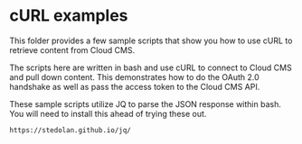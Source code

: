# cURL examples

This folder provides a few sample scripts that show you how to use cURL to retrieve content from Cloud CMS.

The scripts here are written in bash and use cURL to connect to Cloud CMS and pull down content.
This demonstrates how to do the OAuth 2.0 handshake as well as pass the access token to the Cloud CMS API.

These sample scripts utilize JQ to parse the JSON response within bash.
You will need to install this ahead of trying these out.

    https://stedolan.github.io/jq/